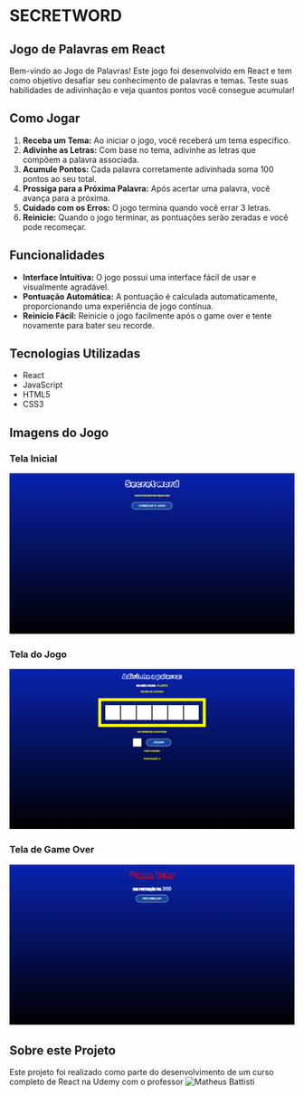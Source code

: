 # SECRETWORD
## Jogo de Palavras em React

Bem-vindo ao Jogo de Palavras! Este jogo foi desenvolvido em React e tem como objetivo desafiar seu conhecimento de palavras e temas. Teste suas habilidades de adivinhação e veja quantos pontos você consegue acumular!

## Como Jogar

1. **Receba um Tema:** Ao iniciar o jogo, você receberá um tema específico.
2. **Adivinhe as Letras:** Com base no tema, adivinhe as letras que compõem a palavra associada.
3. **Acumule Pontos:** Cada palavra corretamente adivinhada soma 100 pontos ao seu total.
4. **Prossiga para a Próxima Palavra:** Após acertar uma palavra, você avança para a próxima.
5. **Cuidado com os Erros:** O jogo termina quando você errar 3 letras.
6. **Reinicie:** Quando o jogo terminar, as pontuações serão zeradas e você pode recomeçar.

## Funcionalidades

- **Interface Intuitiva:** O jogo possui uma interface fácil de usar e visualmente agradável.
- **Pontuação Automática:** A pontuação é calculada automaticamente, proporcionando uma experiência de jogo contínua.
- **Reinício Fácil:** Reinicie o jogo facilmente após o game over e tente novamente para bater seu recorde.

## Tecnologias Utilizadas

- React
- JavaScript
- HTML5
- CSS3

## Imagens do Jogo

### Tela Inicial
![Tela Inicial](./public/Inicio.png)

### Tela do Jogo
![Tela do Jogo](./public/Game.png)

### Tela de Game Over
![Tela de Game Over](./public/GameOver.png)

## Sobre este Projeto
Este projeto foi realizado como parte do desenvolvimento de um curso completo de React na Udemy com o professor ![Matheus Battisti](https://github.com/matheusbattisti)
